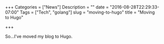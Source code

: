 +++
Categories = ["News"]
Description = ""
date = "2016-08-28T22:29:33-07:00"
Tags = ["Tech", "golang"]
slug = "moving-to-hugo"
title = "Moving to Hugo"

+++

So...I've moved my blog to Hugo.


